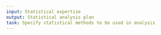 ```yaml
---
input: Statistical expertise
output: Statistical analysis plan
task: Specify statistical methods to be used in analysis
---
```

